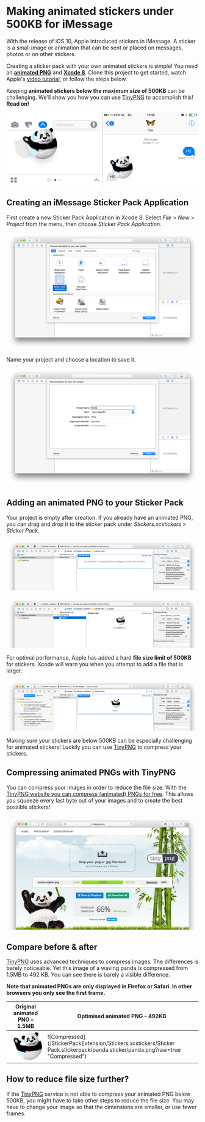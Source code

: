# Making animated stickers under 500KB for iMessage

With the release of iOS 10, Apple introduced stickers in iMessage. A sticker is
a small image or animation that can be sent or placed on messages, photos or on
other stickers.

Creating a sticker pack with your own animated stickers is simple! You need an
**[animated PNG](https://en.wikipedia.org/wiki/APNG)** and
**[Xcode 8](https://developer.apple.com/xcode/)**.
Clone this project to get started, watch Apple's
[video tutorial](https://developer.apple.com/videos/play/tutorials/building-sticker-packs/),
or follow the steps below.

Keeping **animated stickers below the maximum size of 500KB** can be
challenging. We'll show you how you can use [TinyPNG](https://tinypng.com) to accomplish this! **Read on!**

![iMessage panda sticker](/Screenshots/sticker-example.png?raw=true "iMessage panda sticker")

## Creating an iMessage Sticker Pack Application

First create a new Sticker Pack Application in Xcode 8. Select *File* > *New* >
*Project* from the menu, then choose *Sticker Pack Application*.

![Create new project, step 1](/Screenshots/new-project-1.png?raw=true "Create new project, step 1")

Name your project and choose a location to save it.

![Create new project, step 2](/Screenshots/new-project-2.png?raw=true "Create new project, step 2")

## Adding an animated PNG to your Sticker Pack

Your project is empty after creation. If you already have an animated PNG, you
can drag and drop it to the sticker pack under *Stickers.xcstickers* > *Sticker
Pack*.

![Empty project](/Screenshots/project-empty.png?raw=true "Empty project")

![Drag and drop sticker](/Screenshots/project-panda.png?raw=true "Drag and drop sticker")

For optimal performance, Apple has added a hard **file size limit of 500KB**
for stickers. Xcode will warn you when you attempt to add a file that is larger.

![Error when over 500KB](/Screenshots/project-too-large.png?raw=true "Error when over 500KB")

Making sure your stickers are below 500KB can be especially challenging for
animated stickers! Luckily you can use [TinyPNG](https://tinypng.com) to compress your stickers.

## Compressing animated PNGs with TinyPNG

You can compress your images in order to reduce the file size. With the
[TinyPNG website you can compress (animated) PNGs for free](https://tinypng.com).
This allows you squeeze every last byte out of your images and to create the
best possible stickers!

![APNG is now under 500KB](/Screenshots/tinypng-compression.png?raw=true "APNG is now under 500KB")

## Compare before & after

[TinyPNG](https://tinypng.com) uses advanced techniques to compress images. The differences is barely
noticeable. Yet this image of a waving panda is compressed from 1.5MB to 492 KB.
You can see there is barely a visible difference.

**Note that animated PNGs are only displayed in Firefox or Safari. In other
browsers you only see the first frame.**

Original animated PNG – 1.5MB | Optimised animated PNG – 492KB
----------------------------- | ------------------------------
![Original](/Source/panda-original.png?raw=true "Original") | ![Compressed](/StickerPackExtension/Stickers.xcstickers/Sticker Pack.stickerpack/panda.sticker/panda.png?raw=true "Compressed")

## How to reduce file size further?

If the [TinyPNG](https://tinypng.com) service is not able to compress your animated PNG below 500KB,
you might have to take other steps to reduce the file size. You may have to
change your image so that the dimensions are smaller, or use fewer frames.
